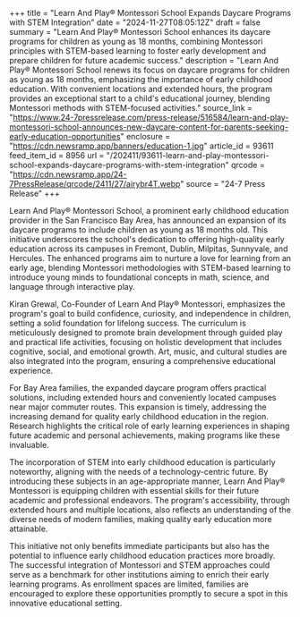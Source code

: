 +++
title = "Learn And Play® Montessori School Expands Daycare Programs with STEM Integration"
date = "2024-11-27T08:05:12Z"
draft = false
summary = "Learn And Play® Montessori School enhances its daycare programs for children as young as 18 months, combining Montessori principles with STEM-based learning to foster early development and prepare children for future academic success."
description = "Learn And Play® Montessori School renews its focus on daycare programs for children as young as 18 months, emphasizing the importance of early childhood education. With convenient locations and extended hours, the program provides an exceptional start to a child's educational journey, blending Montessori methods with STEM-focused activities."
source_link = "https://www.24-7pressrelease.com/press-release/516584/learn-and-play-montessori-school-announces-new-daycare-content-for-parents-seeking-early-education-opportunities"
enclosure = "https://cdn.newsramp.app/banners/education-1.jpg"
article_id = 93611
feed_item_id = 8956
url = "/202411/93611-learn-and-play-montessori-school-expands-daycare-programs-with-stem-integration"
qrcode = "https://cdn.newsramp.app/24-7PressRelease/qrcode/2411/27/airybr4T.webp"
source = "24-7 Press Release"
+++

<p>Learn And Play® Montessori School, a prominent early childhood education provider in the San Francisco Bay Area, has announced an expansion of its daycare programs to include children as young as 18 months old. This initiative underscores the school's dedication to offering high-quality early education across its campuses in Fremont, Dublin, Milpitas, Sunnyvale, and Hercules. The enhanced programs aim to nurture a love for learning from an early age, blending Montessori methodologies with STEM-based learning to introduce young minds to foundational concepts in math, science, and language through interactive play.</p><p>Kiran Grewal, Co-Founder of Learn And Play® Montessori, emphasizes the program's goal to build confidence, curiosity, and independence in children, setting a solid foundation for lifelong success. The curriculum is meticulously designed to promote brain development through guided play and practical life activities, focusing on holistic development that includes cognitive, social, and emotional growth. Art, music, and cultural studies are also integrated into the program, ensuring a comprehensive educational experience.</p><p>For Bay Area families, the expanded daycare program offers practical solutions, including extended hours and conveniently located campuses near major commuter routes. This expansion is timely, addressing the increasing demand for quality early childhood education in the region. Research highlights the critical role of early learning experiences in shaping future academic and personal achievements, making programs like these invaluable.</p><p>The incorporation of STEM into early childhood education is particularly noteworthy, aligning with the needs of a technology-centric future. By introducing these subjects in an age-appropriate manner, Learn And Play® Montessori is equipping children with essential skills for their future academic and professional endeavors. The program's accessibility, through extended hours and multiple locations, also reflects an understanding of the diverse needs of modern families, making quality early education more attainable.</p><p>This initiative not only benefits immediate participants but also has the potential to influence early childhood education practices more broadly. The successful integration of Montessori and STEM approaches could serve as a benchmark for other institutions aiming to enrich their early learning programs. As enrollment spaces are limited, families are encouraged to explore these opportunities promptly to secure a spot in this innovative educational setting.</p>
